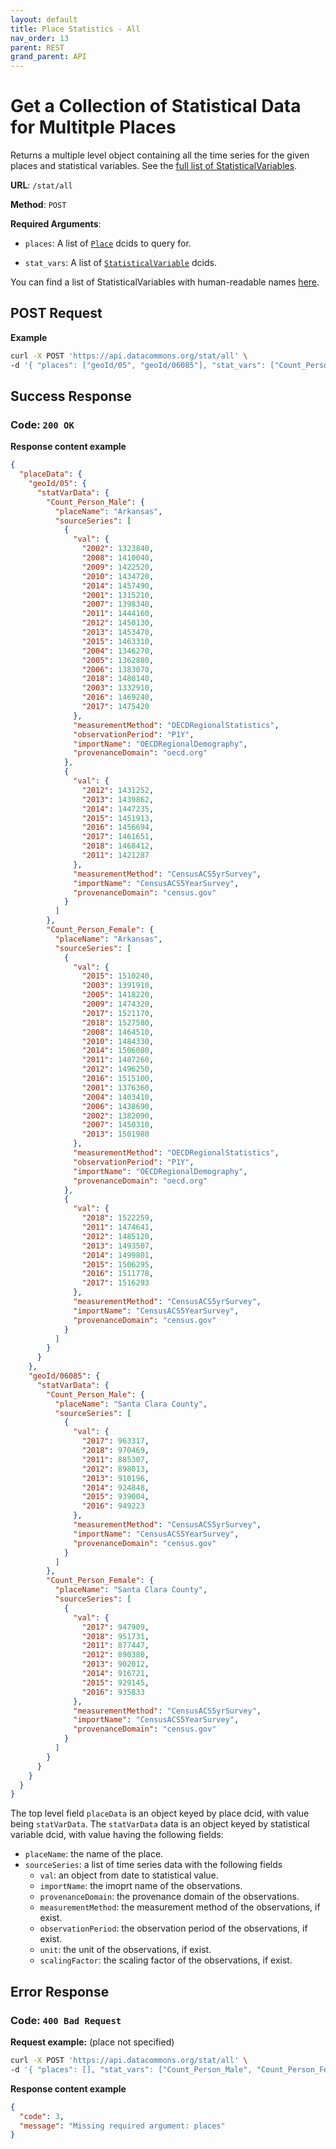 ```yaml
---
layout: default
title: Place Statistics - All
nav_order: 13
parent: REST
grand_parent: API
---
```


# Get a Collection of Statistical Data for Multitple Places

Returns a multiple level object containing all the time series for the given
places and statistical variables.
See the [full list of StatisticalVariables](/statistical_variables.html).

**URL**: `/stat/all`

**Method**: `POST`

**Required Arguments**:

- `places`: A list of [`Place`](https://datacommons.org/browser/Place) dcids to query for.

- `stat_vars`: A list of [`StatisticalVariable`](https://datacommons.org/browser/StatisticalVariable) dcids.

You can find a list of StatisticalVariables with human-readable names [here](/statistical_variables.html).

## POST Request

**Example**

```bash
curl -X POST 'https://api.datacommons.org/stat/all' \
-d '{ "places": ["geoId/05", "geoId/06085"], "stat_vars": ["Count_Person_Male", "Count_Person_Female"]}'
```

## Success Response

### **Code**: `200 OK`

**Response content example**

```json
{
  "placeData": {
    "geoId/05": {
      "statVarData": {
        "Count_Person_Male": {
          "placeName": "Arkansas",
          "sourceSeries": [
            {
              "val": {
                "2002": 1323840,
                "2008": 1410040,
                "2009": 1422520,
                "2010": 1434720,
                "2014": 1457490,
                "2001": 1315210,
                "2007": 1398340,
                "2011": 1444160,
                "2012": 1450130,
                "2013": 1453470,
                "2015": 1463310,
                "2004": 1346270,
                "2005": 1362880,
                "2006": 1383070,
                "2018": 1480140,
                "2003": 1332910,
                "2016": 1469240,
                "2017": 1475420
              },
              "measurementMethod": "OECDRegionalStatistics",
              "observationPeriod": "P1Y",
              "importName": "OECDRegionalDemography",
              "provenanceDomain": "oecd.org"
            },
            {
              "val": {
                "2012": 1431252,
                "2013": 1439862,
                "2014": 1447235,
                "2015": 1451913,
                "2016": 1456694,
                "2017": 1461651,
                "2018": 1468412,
                "2011": 1421287
              },
              "measurementMethod": "CensusACS5yrSurvey",
              "importName": "CensusACS5YearSurvey",
              "provenanceDomain": "census.gov"
            }
          ]
        },
        "Count_Person_Female": {
          "placeName": "Arkansas",
          "sourceSeries": [
            {
              "val": {
                "2015": 1510240,
                "2003": 1391910,
                "2005": 1418220,
                "2009": 1474320,
                "2017": 1521170,
                "2018": 1527580,
                "2008": 1464510,
                "2010": 1484330,
                "2014": 1506080,
                "2011": 1487260,
                "2012": 1496250,
                "2016": 1515100,
                "2001": 1376360,
                "2004": 1403410,
                "2006": 1438690,
                "2002": 1382090,
                "2007": 1450310,
                "2013": 1501980
              },
              "measurementMethod": "OECDRegionalStatistics",
              "observationPeriod": "P1Y",
              "importName": "OECDRegionalDemography",
              "provenanceDomain": "oecd.org"
            },
            {
              "val": {
                "2018": 1522259,
                "2011": 1474641,
                "2012": 1485120,
                "2013": 1493507,
                "2014": 1499801,
                "2015": 1506295,
                "2016": 1511778,
                "2017": 1516293
              },
              "measurementMethod": "CensusACS5yrSurvey",
              "importName": "CensusACS5YearSurvey",
              "provenanceDomain": "census.gov"
            }
          ]
        }
      }
    },
    "geoId/06085": {
      "statVarData": {
        "Count_Person_Male": {
          "placeName": "Santa Clara County",
          "sourceSeries": [
            {
              "val": {
                "2017": 963317,
                "2018": 970469,
                "2011": 885307,
                "2012": 898013,
                "2013": 910196,
                "2014": 924848,
                "2015": 939004,
                "2016": 949223
              },
              "measurementMethod": "CensusACS5yrSurvey",
              "importName": "CensusACS5YearSurvey",
              "provenanceDomain": "census.gov"
            }
          ]
        },
        "Count_Person_Female": {
          "placeName": "Santa Clara County",
          "sourceSeries": [
            {
              "val": {
                "2017": 947909,
                "2018": 951731,
                "2011": 877447,
                "2012": 890380,
                "2013": 902012,
                "2014": 916721,
                "2015": 929145,
                "2016": 935833
              },
              "measurementMethod": "CensusACS5yrSurvey",
              "importName": "CensusACS5YearSurvey",
              "provenanceDomain": "census.gov"
            }
          ]
        }
      }
    }
  }
}
```

The top level field `placeData` is an object keyed by place dcid, with value
being `statVarData`. The `statVarData` data is an object keyed by statistical
variable dcid, with value having the following fields:

- `placeName`: the name of the place.
- `sourceSeries`: a list of time series data with the following fields
  - `val`: an object from date to statistical value.
  - `importName`: the imoprt name of the observations.
  - `provenanceDomain`: the provenance domain of the observations.
  - `measurementMethod`: the measurement method of the observations, if exist.
  - `observationPeriod`: the observation period of the observations, if exist.
  - `unit`: the unit of the observations, if exist.
  - `scalingFactor`: the scaling factor of the observations, if exist.

## Error Response

### **Code**: `400 Bad Request`

**Request example:** (place not specified)

```bash
curl -X POST 'https://api.datacommons.org/stat/all' \
-d '{ "places": [], "stat_vars": ["Count_Person_Male", "Count_Person_Female"]}'
```

**Response content example**

```json
{
  "code": 3,
  "message": "Missing required argument: places"
}
```
